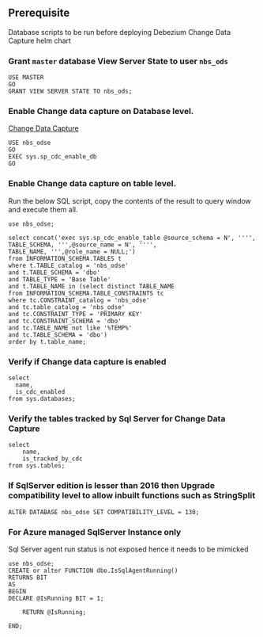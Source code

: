 ## Prerequisite

Database scripts to be run before deploying Debezium Change Data Capture helm chart

### Grant `master` database View Server State to user `nbs_ods`
```tsql
USE MASTER
GO
GRANT VIEW SERVER STATE TO nbs_ods;
```

### Enable Change data capture on Database level.
[Change Data Capture](https://learn.microsoft.com/en-us/sql/relational-databases/track-changes/enable-and-disable-change-data-capture-sql-server?view=sql-server-ver16)

```tsql
USE nbs_odse
GO
EXEC sys.sp_cdc_enable_db
GO
```

### Enable Change data capture on table level. 
Run the below SQL script, copy the contents of the result to query window and execute them all.

```tsql
use nbs_odse;

select concat('exec sys.sp_cdc_enable_table @source_schema = N', '''', TABLE_SCHEMA, ''',@source_name = N', '''',
TABLE_NAME, ''',@role_name = NULL;')
from INFORMATION_SCHEMA.TABLES t
where t.TABLE_catalog = 'nbs_odse'
and t.TABLE_SCHEMA = 'dbo'
and TABLE_TYPE = 'Base Table'
and t.TABLE_NAME in (select distinct TABLE_NAME
from INFORMATION_SCHEMA.TABLE_CONSTRAINTS tc
where tc.CONSTRAINT_catalog = 'nbs_odse'
and tc.table_catalog = 'nbs_odse'
and tc.CONSTRAINT_TYPE = 'PRIMARY KEY'
and tc.CONSTRAINT_SCHEMA = 'dbo'
and tc.TABLE_NAME not like '%TEMP%'
and tc.TABLE_SCHEMA = 'dbo')
order by t.table_name;
```

### Verify if Change data capture is enabled

```tsql
select
  name,
  is_cdc_enabled
from sys.databases;
```

### Verify the tables tracked by Sql Server for Change Data Capture
```tsql
select
    name,
    is_tracked_by_cdc
from sys.tables;
```

### If SqlServer edition is lesser than 2016 then Upgrade compatibility level to allow inbuilt functions such as StringSplit

```tsql
ALTER DATABASE nbs_odse SET COMPATIBILITY_LEVEL = 130;
```

### For Azure managed SqlServer Instance only 
Sql Server agent run status is not exposed hence it needs to be mimicked 

```tsql
use nbs_odse;
CREATE or alter FUNCTION dbo.IsSqlAgentRunning()
RETURNS BIT
AS
BEGIN
DECLARE @IsRunning BIT = 1;

    RETURN @IsRunning;

END;
```